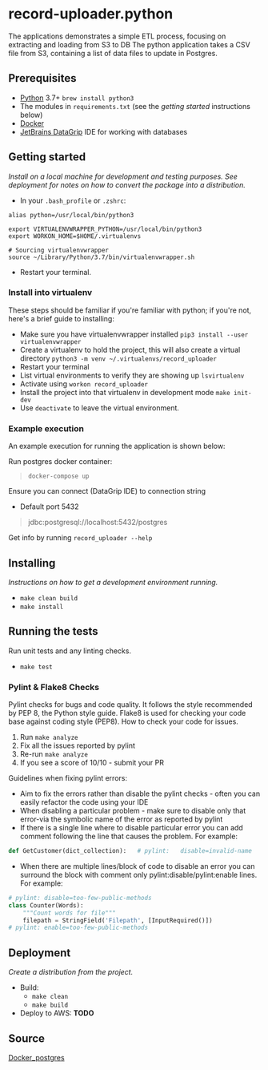# record-uploader.python

The applications demonstrates a simple ETL process, focusing on extracting and loading from S3 to DB
The python application takes a CSV file from S3, containing a list of data files to update in Postgres.

## Prerequisites

- [Python](https://www.python.org/) 3.7+ `brew install python3`
- The modules in `requirements.txt` (see the *getting started* instructions below)
- [Docker](https://www.docker.com/products/docker-desktop)
- [JetBrains DataGrip](https://www.jetbrains.com/datagrip/features/mysql.html) IDE for working with databases



## Getting started

*Install on a local machine for development and testing purposes. See deployment for notes on how to convert the package into a distribution.*

- In your `.bash_profile` or `.zshrc`:
```
alias python=/usr/local/bin/python3

export VIRTUALENVWRAPPER_PYTHON=/usr/local/bin/python3
export WORKON_HOME=$HOME/.virtualenvs

# Sourcing virtualenvwrapper
source ~/Library/Python/3.7/bin/virtualenvwrapper.sh
```
- Restart your terminal.

### Install into virtualenv

These steps should be familiar if you're familiar with python; if you're not, here's a brief guide to installing:

- Make sure you have virtualenvwrapper installed `pip3 install --user virtualenvwrapper`
- Create a virtualenv to hold the project, this will also create a virtual directory `python3 -m venv ~/.virtualenvs/record_uploader`
- Restart your terminal
- List virtual environments to verify they are showing up `lsvirtualenv`
- Activate using `workon record_uploader`
- Install the project into that virtualenv in development mode `make init-dev`
- Use `deactivate` to leave the virtual environment.

### Example execution

An example execution for running the application is shown below:

Run postgres docker container: 
> `docker-compose up`

Ensure you can connect (DataGrip IDE) to connection string
- Default port 5432 
> jdbc:postgresql://localhost:5432/postgres


Get info by running `record_uploader --help`

## Installing

*Instructions on how to get a development environment running.*

- `make clean build`
- `make install`

## Running the tests

Run unit tests and any linting checks.

- `make test`

### Pylint & Flake8 Checks 

Pylint checks for bugs and code quality. It follows the style recommended by PEP 8, the Python style guide. Flake8 is used for checking your code base against coding style (PEP8). 
How to check your code for issues. 

1) Run `make analyze`
2) Fix all the issues reported by pylint
3) Re-run `make analyze`
4) If you see a score of 10/10 - submit your PR 

Guidelines when fixing pylint errors:

* Aim to fix the errors rather than disable the pylint checks - often you can easily refactor the code
  using your IDE
* When disabling a particular problem - make sure to disable only that error-via the symbolic name
  of the error as reported by pylint
* If there is a single line where to disable particular error you can add comment following the line
  that causes the problem. For example:
```python
def GetCustomer(dict_collection):   # pylint:   disable=invalid-name
```
* When there are multiple lines/block of code to disable an error you can surround the block with
  comment only pylint:disable/pylint:enable lines. For example:

```python
# pylint: disable=too-few-public-methods
class Counter(Words):
    """Count words for file"""
    filepath = StringField('Filepath', [InputRequired()])
# pylint: enable=too-few-public-methods
```

## Deployment

*Create a distribution from the project.*

- Build:
  - `make clean`
  - `make build`
- Deploy to AWS: **TODO**

## Source

[Docker_postgres](https://hub.docker.com/_/postgres)
